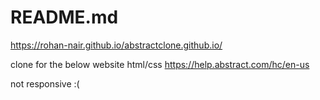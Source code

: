 # README.md
https://rohan-nair.github.io/abstractclone.github.io/

clone for the below website html/css
https://help.abstract.com/hc/en-us

not responsive :(
